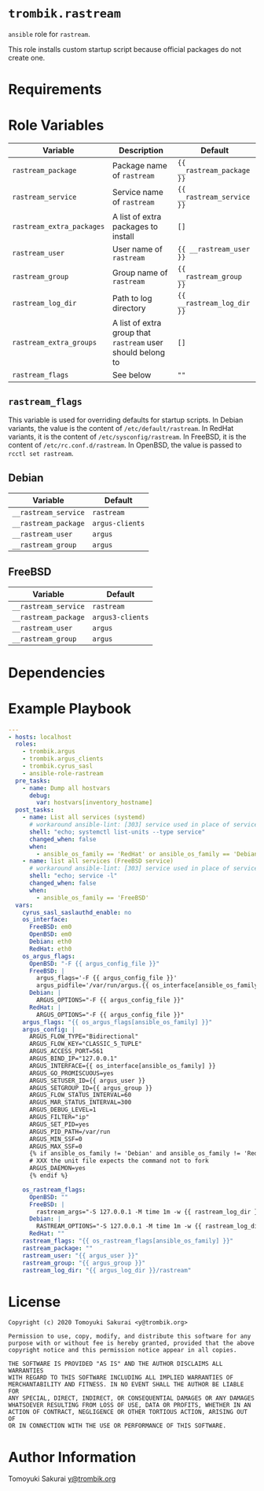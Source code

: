 # `trombik.rastream`

`ansible` role for `rastream`.

This role installs custom startup script because official packages do not
create one.

# Requirements

# Role Variables

| Variable | Description | Default |
|----------|-------------|---------|
| `rastream_package` | Package name of `rastream` | `{{ __rastream_package }}` |
| `rastream_service` | Service name of `rastream` | `{{ __rastream_service }}` |
| `rastream_extra_packages` | A list of extra packages to install | `[]` |
| `rastream_user` | User name of `rastream` | `{{ __rastream_user }}` |
| `rastream_group` | Group name of `rastream` | `{{ __rastream_group }}` |
| `rastream_log_dir` | Path to log directory | `{{ __rastream_log_dir }}` |
| `rastream_extra_groups` | A list of extra group that `rastream` user should belong to | `[]` |
| `rastream_flags` | See below | `""` |


## `rastream_flags`

This variable is used for overriding defaults for startup scripts. In Debian
variants, the value is the content of `/etc/default/rastream`. In RedHat
variants, it is the content of `/etc/sysconfig/rastream`. In FreeBSD, it
is the content of `/etc/rc.conf.d/rastream`. In OpenBSD, the value is
passed to `rcctl set rastream`.

## Debian

| Variable | Default |
|----------|---------|
| `__rastream_service` | `rastream` |
| `__rastream_package` | `argus-clients` |
| `__rastream_user` | `argus` |
| `__rastream_group` | `argus` |

## FreeBSD

| Variable | Default |
|----------|---------|
| `__rastream_service` | `rastream` |
| `__rastream_package` | `argus3-clients` |
| `__rastream_user` | `argus` |
| `__rastream_group` | `argus` |

# Dependencies

# Example Playbook

```yaml
---
- hosts: localhost
  roles:
    - trombik.argus
    - trombik.argus_clients
    - trombik.cyrus_sasl
    - ansible-role-rastream
  pre_tasks:
    - name: Dump all hostvars
      debug:
        var: hostvars[inventory_hostname]
  post_tasks:
    - name: List all services (systemd)
      # workaround ansible-lint: [303] service used in place of service module
      shell: "echo; systemctl list-units --type service"
      changed_when: false
      when:
        - ansible_os_family == 'RedHat' or ansible_os_family == 'Debian'
    - name: list all services (FreeBSD service)
      # workaround ansible-lint: [303] service used in place of service module
      shell: "echo; service -l"
      changed_when: false
      when:
        - ansible_os_family == 'FreeBSD'
  vars:
    cyrus_sasl_saslauthd_enable: no
    os_interface:
      FreeBSD: em0
      OpenBSD: em0
      Debian: eth0
      RedHat: eth0
    os_argus_flags:
      OpenBSD: "-F {{ argus_config_file }}"
      FreeBSD: |
        argus_flags='-F {{ argus_config_file }}'
        argus_pidfile='/var/run/argus.{{ os_interface[ansible_os_family] }}.*.pid'
      Debian: |
        ARGUS_OPTIONS="-F {{ argus_config_file }}"
      RedHat: |
        ARGUS_OPTIONS="-F {{ argus_config_file }}"
    argus_flags: "{{ os_argus_flags[ansible_os_family] }}"
    argus_config: |
      ARGUS_FLOW_TYPE="Bidirectional"
      ARGUS_FLOW_KEY="CLASSIC_5_TUPLE"
      ARGUS_ACCESS_PORT=561
      ARGUS_BIND_IP="127.0.0.1"
      ARGUS_INTERFACE={{ os_interface[ansible_os_family] }}
      ARGUS_GO_PROMISCUOUS=yes
      ARGUS_SETUSER_ID={{ argus_user }}
      ARGUS_SETGROUP_ID={{ argus_group }}
      ARGUS_FLOW_STATUS_INTERVAL=60
      ARGUS_MAR_STATUS_INTERVAL=300
      ARGUS_DEBUG_LEVEL=1
      ARGUS_FILTER="ip"
      ARGUS_SET_PID=yes
      ARGUS_PID_PATH=/var/run
      ARGUS_MIN_SSF=0
      ARGUS_MAX_SSF=0
      {% if ansible_os_family != 'Debian' and ansible_os_family != 'RedHat' %}
      # XXX the unit file expects the command not to fork
      ARGUS_DAEMON=yes
      {% endif %}

    os_rastream_flags:
      OpenBSD: ""
      FreeBSD: |
        rastream_args="-S 127.0.0.1 -M time 1m -w {{ rastream_log_dir }}/%Y/%m/%d/%H.%M.%S.ra"
      Debian: |
        RASTREAM_OPTIONS="-S 127.0.0.1 -M time 1m -w {{ rastream_log_dir }}/%Y/%m/%d/%H.%M.%S.ra"
      RedHat: ""
    rastream_flags: "{{ os_rastream_flags[ansible_os_family] }}"
    rastream_package: ""
    rastream_user: "{{ argus_user }}"
    rastream_group: "{{ argus_group }}"
    rastream_log_dir: "{{ argus_log_dir }}/rastream"
```

# License

```
Copyright (c) 2020 Tomoyuki Sakurai <y@trombik.org>

Permission to use, copy, modify, and distribute this software for any
purpose with or without fee is hereby granted, provided that the above
copyright notice and this permission notice appear in all copies.

THE SOFTWARE IS PROVIDED "AS IS" AND THE AUTHOR DISCLAIMS ALL WARRANTIES
WITH REGARD TO THIS SOFTWARE INCLUDING ALL IMPLIED WARRANTIES OF
MERCHANTABILITY AND FITNESS. IN NO EVENT SHALL THE AUTHOR BE LIABLE FOR
ANY SPECIAL, DIRECT, INDIRECT, OR CONSEQUENTIAL DAMAGES OR ANY DAMAGES
WHATSOEVER RESULTING FROM LOSS OF USE, DATA OR PROFITS, WHETHER IN AN
ACTION OF CONTRACT, NEGLIGENCE OR OTHER TORTIOUS ACTION, ARISING OUT OF
OR IN CONNECTION WITH THE USE OR PERFORMANCE OF THIS SOFTWARE.
```

# Author Information

Tomoyuki Sakurai <y@trombik.org>

